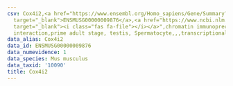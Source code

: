 ```yaml
---
csv: Cox4i2,<a href="https://www.ensembl.org/Homo_sapiens/Gene/Summary?db=core;g=ENSMUSG00000009876"
  target="_blank">ENSMUSG00000009876</a>,<a href="https://www.ncbi.nlm.nih.gov/pubmed/25450459"
  target="_blank"><i class="fas fa-file"></i></a>",chromatin immunoprecipitation assay,direct
  interaction,prime adult stage, testis, Spermatocyte,,,transcriptional regulation,
data_alias: Cox4i2
data_id: ENSMUSG00000009876
data_numevidence: 1
data_species: Mus musculus
data_taxid: '10090'
title: Cox4i2
---
```


